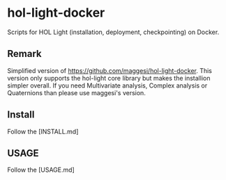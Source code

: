 # hol-light-docker
Scripts for HOL Light (installation, deployment, checkpointing) on Docker.

## Remark
Simplified version of <https://github.com/maggesi/hol-light-docker>. This version only supports the hol-light core library but makes the installion simpler overall. If you need Multivariate analysis, Complex analysis or Quaternions than please use maggesi's version.

## Install
Follow the [INSTALL.md]

## USAGE
Follow the [USAGE.md]
